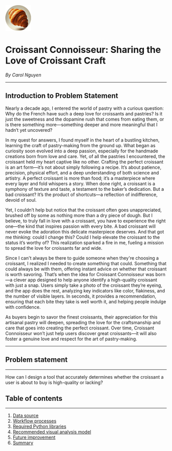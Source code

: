 ![croissant icon](photos/imageedit_1_5470181020%20(1).png)
# Croissant Connoisseur: Sharing the Love of Croissant Craft

_By Carol Nguyen_

---

## Introduction to Problem Statement
 
Nearly a decade ago, I entered the world of pastry with a curious question: Why do the French have such a deep love for croissants and pastries? Is it just the sweetness and the dopamine rush that comes from eating them, or is there something more—something deeper and more meaningful that I hadn’t yet uncovered?

In my quest for answers, I found myself in the heart of a bustling kitchen, learning the craft of pastry-making from the ground up. What began as curiosity soon evolved into a deep passion, especially for the handmade creations born from love and care. Yet, of all the pastries I encountered, the croissant held my heart captive like no other. Crafting the perfect croissant is an art form—it’s not about simply following a recipe. It’s about patience, precision, physical effort, and a deep understanding of both science and artistry. A perfect croissant is more than food; it’s a masterpiece where every layer and fold whispers a story. When done right, a croissant is a symphony of texture and taste, a testament to the baker’s dedication. But a bad croissant? It’s the product of shortcuts—a reflection of indifference, devoid of soul.

Yet, I couldn’t help but notice that the croissant often goes unappreciated, brushed off by some as nothing more than a dry piece of dough. But I believe, to truly fall in love with a croissant, you have to experience the right one—the kind that inspires passion with every bite. A bad croissant will never evoke the adoration this delicate masterpiece deserves. And that got me thinking: could I change this? Could I help elevate the croissant to the status it’s worthy of? This realization sparked a fire in me, fueling a mission to spread the love for croissants far and wide.
 
Since I can't always be there to guide someone when they're choosing a croissant, I realized I needed to create something that could. Something that could always be with them, offering instant advice on whether that croissant is worth savoring. That’s when the idea for Croissant Connoisseur was born—a clever app designed to help anyone identify a high-quality croissant with just a snap. Users simply take a photo of the croissant they’re eyeing, and the app does the rest, analyzing key indicators like color, flakiness, and the number of visible layers. In seconds, it provides a recommendation, ensuring that each bite they take is well worth it, and helping people indulge with confidence.

As buyers begin to savor the finest croissants, their appreciation for this artisanal pastry will deepen, spreading the love for the craftsmanship and care that goes into creating the perfect croissant. Over time, Croissant Connoisseur won’t just help users discover great croissants—it will also foster a genuine love and respect for the art of pastry-making.

---

## Problem statement
---
How can I design a tool that accurately determines whether the croissant a user is about to buy is high-quality or lacking?

## Table of contents
---
1. [Data source]()
2. [Workflow processes]()
3. [Required Python libraries]()
4. [Recommended visual analysis model]()
5. [Future improvement]()
6. [Summary]()

